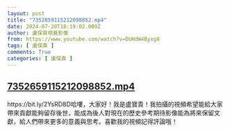 ```yaml
---
layout: post
title: "7352659115212098852.mp4"
date: 2024-07-20T18:19:02.000Z
author: 盧保貴視覺影像
from: https://www.youtube.com/watch?v=DUHdW4Byxg8
tags: [ 盧保貴 ]
comments: True
categories: [ 盧保貴 ]
---
```

<!--1721499542000-->
[7352659115212098852.mp4](https://www.youtube.com/watch?v=DUHdW4Byxg8)
------

<div>
https://bit.ly/2YsRD8D哈嘍，大家好！我是盧寶貴！我拍攝的視頻希望能給大家帶來貢獻能夠留存後世，能成為後人對現在的歷史參考期待影像能為將來保留文獻，給人們帶來更多的意義與思考。喜歡我的視頻記得評論哦！
</div>
